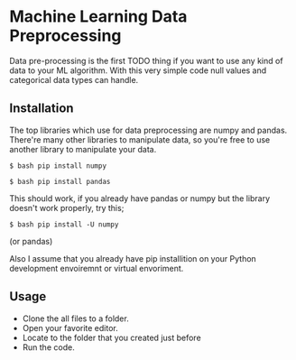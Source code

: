 # Machine Learning Data Preprocessing

Data pre-processing is the first TODO thing if you want to use any kind of data to your ML algorithm. With this very simple code null values and categorical data types can handle.

## Installation

The top libraries which use for data preprocessing are numpy and pandas. There're many other libraries to manipulate data, so you're free to use another library to manipulate your data.

```
$ bash pip install numpy
```

```
$ bash pip install pandas
```

This should work, if you already have pandas or numpy but the library doesn't work properly, try this;

```
$ bash pip install -U numpy
```
(or pandas)

Also I assume that you already have pip installition on your Python development envoiremnt or virtual envoriment. 

## Usage
* Clone the all files to a folder.
* Open your favorite editor.
* Locate to the folder that you created just before
* Run the code.
